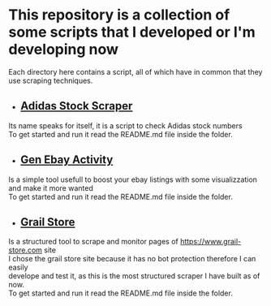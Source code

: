 # This repository is a collection of some scripts that I developed or I'm developing now
Each directory here contains a script, all of which have in common that they use scraping techniques.

* ## [Adidas Stock Scraper](https://github.com/ste316/scrape_script/tree/main/adidas_stock_scraper)
Its name speaks for itself, it is a script to check Adidas stock numbers\
To get started and run it read the README.md file inside the folder.

* ## [Gen Ebay Activity](https://github.com/ste316/scrape_script/tree/main/gen_ebay_activity)
Is a simple tool usefull to boost your ebay listings with some visualizzation and make it more wanted\
To get started and run it read the README.md file inside the folder.

* ## [Grail Store](https://github.com/ste316/scrape_script/tree/main/grail-store)
Is a structured tool to scrape and monitor pages of https://www.grail-store.com site\
I chose the grail store site because it has no bot protection therefore I can easily\
develope and test it, as this is the most structured scraper I have built as of now.\
To get started and run it read the README.md file inside the folder.


